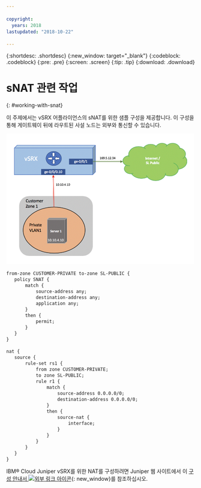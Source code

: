 ```yaml
---

copyright:
  years: 2018
lastupdated: "2018-10-22"

---
```


{:shortdesc: .shortdesc}
{:new_window: target="_blank"}
{:codeblock: .codeblock}
{:pre: .pre}
{:screen: .screen}
{:tip: .tip}
{:download: .download}

# sNAT 관련 작업 
{: #working-with-snat}

이 주제에서는 vSRX 어플라이언스의 sNAT를 위한 샘플 구성을 제공합니다. 이 구성을 통해 게이트웨이 뒤에 라우트된 사설 노드는 외부와 통신할 수 있습니다.

<img src="images/Sample-Topology-SNAT.png" alt="drawing" style="width: 500px;"/>

```
from-zone CUSTOMER-PRIVATE to-zone SL-PUBLIC {
   policy SNAT {
       match {
           source-address any;
           destination-address any;
           application any;
       }
       then {
           permit;
       }
   }
}

nat {
   source {
       rule-set rs1 {
           from zone CUSTOMER-PRIVATE;
           to zone SL-PUBLIC;
           rule r1 {
               match {
                   source-address 0.0.0.0/0;
                   destination-address 0.0.0.0/0;
               }
               then {
                   source-nat {
                       interface;
                   }
               }
           }
       }
   }
}
```

IBM® Cloud Juniper vSRX를 위한 NAT를 구성하려면 Juniper 웹 사이트에서 이 [구성 안내서 ![외부 링크 아이콘](../../icons/launch-glyph.svg "외부 링크 아이콘")](https://www.juniper.net/documentation/en_US/junos/information-products/pathway-pages/security/security-nat.pdf){: new_window}를 참조하십시오. 
